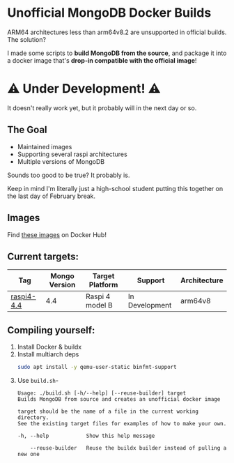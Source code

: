 # Unofficial MongoDB Docker Builds

ARM64 architectures less than arm64v8.2 are unsupported in official builds. The solution?

I made some scripts to **build MongoDB from the source**, and package it into a docker image that's **drop-in compatible with the official image**!


# :warning: Under Development! :warning:
It doesn't really work yet, but it probably will in the next day or so.


## The Goal
- Maintained images
- Supporting several raspi architectures
- Multiple versions of MongoDB

Sounds too good to be true? It probably is.

Keep in mind I'm literally just a high-school student putting this together on the last day of February break.

## Images
Find [these images](https://hub.docker.com/r/snorklerjoe/rpi-mongo) on Docker Hub!

## Current targets:

| Tag       | Mongo Version | Target Platform | Support | Architecture |
| ---       | ------------- | --------------- | ------- | ------------ |
| [raspi4-4.4](https://hub.docker.com/layers/snorklerjoe/rpi-mongo/raspi4-4.4/images/sha256-0650a910d8a9857d3985241a296bd5c5df2f117bd483d4b9b3891b224554f6ec?context=repo)| 4.4           | Raspi 4 model B | In Development | arm64v8|

## Compiling yourself:

1. Install Docker & buildx
2. Install multiarch deps
    ``` bash
    sudo apt install -y qemu-user-static binfmt-support
    ```
3. Use `build.sh`-
    ```
    Usage: ./build.sh [-h/--help] [--reuse-builder] target
    Builds MongoDB from source and creates an unofficial docker image

    target should be the name of a file in the current working directory.
    See the existing target files for examples of how to make your own.

    -h, --help            Show this help message

        --reuse-builder   Reuse the buildx builder instead of pulling a new one

    ```

